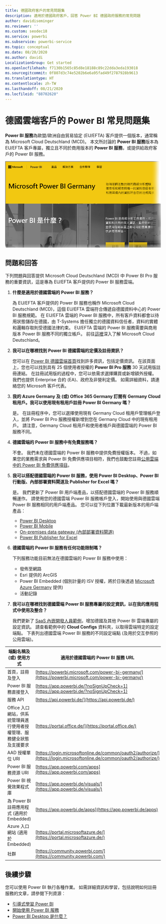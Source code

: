 ```yaml
---
title: 德國政府客戶的常見問題集
description: 適用於德國政府客戶，回答 Power BI 德國政府服務的常見問題
author: davidiseminger
ms.reviewer: ''
ms.custom: seodec18
ms.service: powerbi
ms.subservice: powerbi-service
ms.topic: conceptual
ms.date: 08/20/2020
ms.author: davidi
LocalizationGroup: Get started
ms.openlocfilehash: f7130b1565c85d8e18188c89c22dda3eda193018
ms.sourcegitcommit: 0f807d3c74e5202b6e6a95fad49f2787928b9613
ms.translationtype: HT
ms.contentlocale: zh-TW
ms.lasthandoff: 08/21/2020
ms.locfileid: "88702620"
---
```

# <a name="frequently-asked-questions-for-power-bi-for-germany-cloud-customers"></a>德國雲端客戶的 Power BI 常見問題集
**Power BI 服務**為歐盟/歐洲自由貿易協定 (EU/EFTA) 客戶提供一個版本，通常稱為 Microsoft Cloud Deutschland (MCD)。 本文所討論的 **Power BI 服務**版本為 EU/EFTA 客戶專屬，獨立且不同於商用版本的 **Power BI 服務**，或提供給政府客戶的 Power BI 服務。

![Microsoft Power BI 德國首頁的螢幕擷取畫面。](media/service-govde-faq/govde-faq_01.png)

## <a name="questions-and-answers"></a>問題和回答

下列問題與回答提供 Microsoft Cloud Deutschland (MCD) 中 Power BI Pro 服務的重要資訊，這是專為 EU/EFTA 客戶提供的 Power BI 服務雲端。

1. **什麼是適用於德國雲端的 Power BI 服務？**
   
   為 EU/EFTA 客戶提供的 Power BI 服務也稱作 Microsoft Cloud Deutschland (MCD)，這個 EU/EFTA 雲端符合傳遞自德國資料中心的 Power BI 服務規範。 在 EU/EFTA 雲端的 Power BI 服務中，所有客戶資料都會以待用狀態儲存在德國，由 T-Systems 擔任獨立的德國資料信任者，資料的實體和邏輯存取則受德國法律約束。 EU/EFTA 雲端的 Power BI 服務需要與商用版本 Power BI 服務不同的獨立帳戶。 前往[這裡](https://www.microsoft.com/trustcenter/cloudservices/nationalcloud)深入了解 Microsoft Cloud Deutschland。
2. **我可以在哪裡找到 Power BI 德國雲端的定價及註冊資訊？**
   
   您可以在 [Power BI 德國雲端首頁](https://powerbi.microsoft.com/power-bi-germany/)找到許多資訊，包括定價資訊。 在該頁面上，您也可以找到具有 25 個使用者授權的 **Power BI Pro 服務** 30 天試用版註冊連結。 在註冊試用版的過程中，您可以依需求選擇購買或新增額外授權。 我們也提供 Enterprise 合約 (EA)、政府及非營利定價。 如需詳細資料，請連絡您的 Microsoft 客戶代表。
3. **我的 Azure Germany 及 (或) Office 365 Germany 訂閱有 Germany Cloud 租用戶。我可以使用現有租用戶註冊 Power BI Germany 嗎？**
   
   是。 在註冊程序中，您可以選擇使用現有 Germany Cloud 租用戶管理帳戶登入，並將 Power BI Pro 服務授權新增到您在 Germany Cloud 中的現有租用戶。 請注意，Germany Cloud 租用戶和使用者帳戶與德國雲端的 Power BI 服務不同。
4. **德國雲端的 Power BI 服務中有免費服務嗎？**
   
   不會。 我們未在德國雲端的 Power BI 服務中提供免費授權版本。 不過，如果您的業務需求與 Power BI 免費供應項目相符，我們也鼓勵您註冊[公用雲端中的 Power BI 免費供應項目](https://powerbi.microsoft.com/get-started/)。
5. **我可以搭配德國雲端的 Power BI 服務，使用 Power BI Desktop、Power BI 行動版、內部部署資料閘道及 Publisher for Excel 嗎？**
   
   是。 我們更新了 Power BI 用戶端產品，以搭配德國雲端的 Power BI 服務順暢運作。 請使用您的德國雲端 Power BI 服務帳戶登入，開始使用與德國雲端 Power BI 服務相同的用戶端產品。 您可以從下列位置下載最新版本的用戶端產品：
   
   * [Power BI Desktop](https://powerbi.microsoft.com/desktop/)
   * [Power BI Mobile](https://powerbi.microsoft.com/mobile/)
   * [On-premises data gateway (內部部署資料閘道)](https://powerbi.microsoft.com/gateway/)
   * [Power BI Publisher for Excel](https://powerbi.microsoft.com/excel-dashboard-publisher/)
6. **德國雲端的 Power BI 服務有任何功能限制嗎？**
   
   下列服務功能目前無法在德國雲端的 Power BI 服務中使用：
   
   * 發佈至網路
   * Esri 提供的 ArcGIS
   * Power BI Embedded (個別計量的 ISV 授權，將於日後透過 [Microsoft Azure Germany](https://azure.microsoft.com/overview/clouds/germany/) 提供)
   * 活動記錄

7. **我可以在哪裡找到德國雲端 Power BI 服務專屬的設定資訊，以在我的應用程式中使用及整合？**
   
   我們更新了 [SaaS 內嵌開發人員範例](https://github.com/Microsoft/PowerBI-Developer-Samples)，增加德國及其他 Power BI 雲端專屬的設定資訊。 請查看範例中的 **Cloud Configs** 資料夾，以取得雲端特定的設定端點。 下表列出德國雲端 Power BI 服務的不同設定端點 (及用於交互參照的公用雲端)。

| **端點名稱及 (或) 使用方式** | **適用於德國雲端的 Power BI 服務 URL** | **公用雲端中的對等 URL (用於交互參照)** |
| --- | --- | --- |
| 首頁，註冊及登入 |[https://powerbi.microsoft.com/power-bi-germany/](https://powerbi.microsoft.com/power-bi-germany/) |[https://powerbi.microsoft.com/](https://powerbi.microsoft.com/) |
| Power BI 服務直接登入 |[https://app.powerbi.de/?noSignUpCheck=1](https://app.powerbi.de/?noSignUpCheck=1) |[https://app.powerbi.com/?noSignUpCheck=1](https://app.powerbi.com/?noSignUpCheck=1) |
| 服務 API |[https://api.powerbi.de/](https://api.powerbi.de/) |[https://api.powerbi.com/](https://api.powerbi.com/) |
| Office 入口網站，供系統管理員進行使用者授權管理、服務健全狀態及支援要求 |[https://portal.office.de/](https://portal.office.de/) |[https://portal.office.com/](https://portal.office.com/) |
| AAD 授權單位 URI |[https://login.microsoftonline.de/common/oauth2/authorize/](https://login.microsoftonline.de/common/oauth2/authorize/) |[https://login.microsoftonline.com/common/oauth2/authorize/](https://login.microsoftonline.com/common/oauth2/authorize/) |
| Power BI 服務資源 URI |[https://app.powerbi.com/apps](https://app.powerbi.com/apps) | |
| Power BI 視覺效果程式庫 |[https://app.powerbi.de/visuals/](https://app.powerbi.de/visuals/) |[https://app.powerbi.com/visuals/](https://app.powerbi.com/visuals/) |
| 為 Power BI 註冊應用程式 (適用於 Embedded) |[https://app.powerbi.de/apps](https://app.powerbi.de/apps) |[https://app.powerbi.com/apps](https://app.powerbi.com/apps) |
| Azure 入口網站 (適用於 Embedded) |[https://portal.microsoftazure.de/](https://portal.microsoftazure.de/) |[https://portal.azure.com/](https://portal.azure.com/) |
| 社群 |[https://community.powerbi.com/](https://community.powerbi.com/) |[https://community.powerbi.com/](https://community.powerbi.com/) |

## <a name="next-steps"></a>後續步驟
您可以使用 Power BI 執行各種作業。 如需詳細資訊和學習，包括說明如何註冊服務的文章，請參閱下列資源︰

* [引導式學習 Power BI](../guided-learning/index.yml)
* [開始使用 Power BI 服務](../fundamentals/service-get-started.md)
* [Power BI Desktop 是什麼？](../fundamentals/desktop-what-is-desktop.md)
